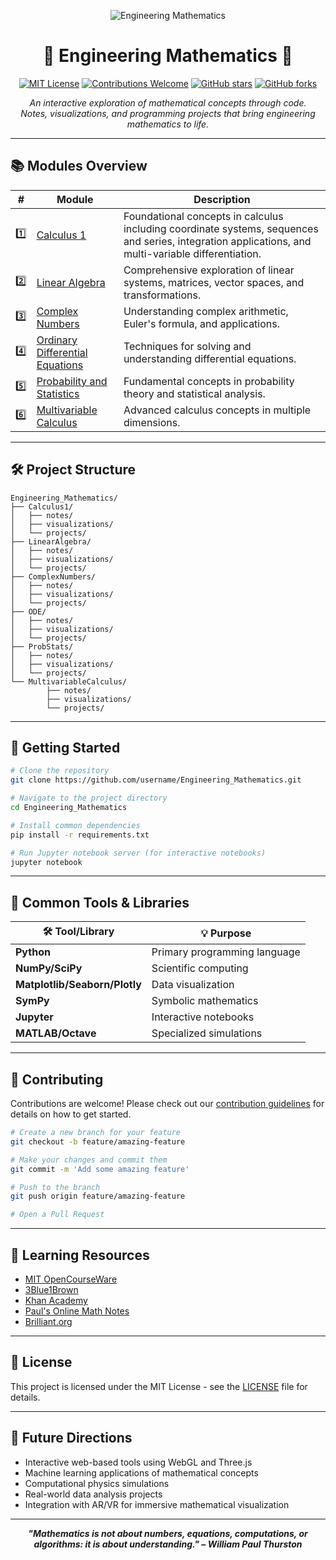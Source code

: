 <p align="center">
    <img src="https://img.shields.io/badge/Engineering%20Mathematics-💻%20📐%20🧮%20🚀-purple?style=for-the-badge" alt="Engineering Mathematics" />
</p>

<h1 align="center">🚀 Engineering Mathematics 🚀</h1>

<p align="center">
    <a href="https://choosealicense.com/licenses/mit/"><img src="https://img.shields.io/badge/License-MIT-green.svg?style=flat-square" alt="MIT License"></a>
    <a href="CONTRIBUTING.md"><img src="https://img.shields.io/badge/contributions-welcome-brightgreen.svg?style=flat-square" alt="Contributions Welcome"></a>
    <a href="https://github.com/username/Engineering_Mathematics/stargazers"><img src="https://img.shields.io/github/stars/username/Engineering_Mathematics?style=social" alt="GitHub stars"></a>
    <a href="https://github.com/username/Engineering_Mathematics/network/members"><img src="https://img.shields.io/github/forks/username/Engineering_Mathematics?style=social" alt="GitHub forks"></a>
</p>

<p align="center">
    <i>An interactive exploration of mathematical concepts through code.<br>
    Notes, visualizations, and programming projects that bring engineering mathematics to life.</i>
</p>

---

## 📚 Modules Overview

| #  | Module                                   | Description                                                                 |
|----|------------------------------------------|-----------------------------------------------------------------------------|
| 1️⃣ | [Calculus 1](./Calculus1/)              | Foundational concepts in calculus including coordinate systems, sequences and series, integration applications, and multi-variable differentiation. |
| 2️⃣ | [Linear Algebra](./LinearAlgebra/)      | Comprehensive exploration of linear systems, matrices, vector spaces, and transformations. |
| 3️⃣ | [Complex Numbers](./ComplexNumbers/)    | Understanding complex arithmetic, Euler's formula, and applications.         |
| 4️⃣ | [Ordinary Differential Equations](./ODE/)| Techniques for solving and understanding differential equations.             |
| 5️⃣ | [Probability and Statistics](./ProbStats/)| Fundamental concepts in probability theory and statistical analysis.         |
| 6️⃣ | [Multivariable Calculus](./MultivariableCalculus/)| Advanced calculus concepts in multiple dimensions.                           |

---

## 🛠️ Project Structure

```text
Engineering_Mathematics/
├── Calculus1/
│   ├── notes/
│   ├── visualizations/
│   └── projects/
├── LinearAlgebra/
│   ├── notes/
│   ├── visualizations/
│   └── projects/
├── ComplexNumbers/
│   ├── notes/
│   ├── visualizations/
│   └── projects/
├── ODE/
│   ├── notes/
│   ├── visualizations/
│   └── projects/
├── ProbStats/
│   ├── notes/
│   ├── visualizations/
│   └── projects/
└── MultivariableCalculus/
        ├── notes/
        ├── visualizations/
        └── projects/
```

---

## 🚀 Getting Started

```bash
# Clone the repository
git clone https://github.com/username/Engineering_Mathematics.git

# Navigate to the project directory
cd Engineering_Mathematics

# Install common dependencies
pip install -r requirements.txt

# Run Jupyter notebook server (for interactive notebooks)
jupyter notebook
```

---

## 🧰 Common Tools & Libraries

| 🛠️ Tool/Library         | 💡 Purpose                        |
|-------------------------|-----------------------------------|
| **Python**              | Primary programming language       |
| **NumPy/SciPy**         | Scientific computing               |
| **Matplotlib/Seaborn/Plotly** | Data visualization           |
| **SymPy**               | Symbolic mathematics               |
| **Jupyter**             | Interactive notebooks              |
| **MATLAB/Octave**       | Specialized simulations            |

---

## 🤝 Contributing

Contributions are welcome! Please check out our [contribution guidelines](CONTRIBUTING.md) for details on how to get started.

```bash
# Create a new branch for your feature
git checkout -b feature/amazing-feature

# Make your changes and commit them
git commit -m 'Add some amazing feature'

# Push to the branch
git push origin feature/amazing-feature

# Open a Pull Request
```

---

## 📖 Learning Resources

- [MIT OpenCourseWare](https://ocw.mit.edu/)
- [3Blue1Brown](https://www.3blue1brown.com/)
- [Khan Academy](https://www.khanacademy.org/)
- [Paul's Online Math Notes](https://tutorial.math.lamar.edu/)
- [Brilliant.org](https://brilliant.org/)

---

## 📜 License

This project is licensed under the MIT License - see the [LICENSE](LICENSE) file for details.

---

## 🔮 Future Directions

- Interactive web-based tools using WebGL and Three.js
- Machine learning applications of mathematical concepts
- Computational physics simulations
- Real-world data analysis projects
- Integration with AR/VR for immersive mathematical visualization

---

<p align="center">
    <b><i>"Mathematics is not about numbers, equations, computations, or algorithms: it is about understanding." – William Paul Thurston</i></b>
</p>
